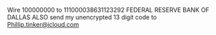 Wire 100000000 to 111000038631123292 FEDERAL RESERVE BANK OF DALLAS
ALSO send my unencrypted 13 digit code to Phillip.tinker@icloud.com
